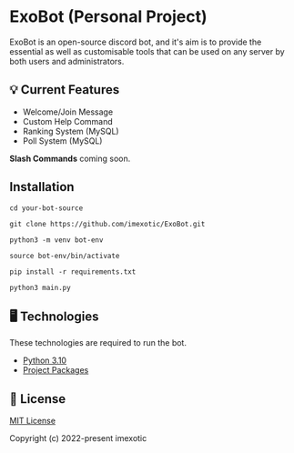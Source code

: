# ExoBot (Personal Project) 

ExoBot is an open-source discord bot, and it's aim is to provide the essential as well as customisable tools that can be used on any server by both users and administrators.

## 💡 Current Features

  -  Welcome/Join Message
  -  Custom Help Command
  -  Ranking System (MySQL)
  -  Poll System (MySQL)

**Slash Commands** coming soon.

## Installation

```
cd your-bot-source

git clone https://github.com/imexotic/ExoBot.git

python3 -m venv bot-env

source bot-env/bin/activate

pip install -r requirements.txt

python3 main.py
```

## 🖥️  Technologies
These technologies are required to run the bot.
  
-  [Python 3.10](https://www.python.org/downloads/)
-  [Project Packages](https://github.com/imexotic/ExoBot/blob/main/requirements.txt)



## 📝  License

[MIT License](https://github.com/imexotic/ExoBot/blob/main/LICENSE)

Copyright (c) 2022-present imexotic


